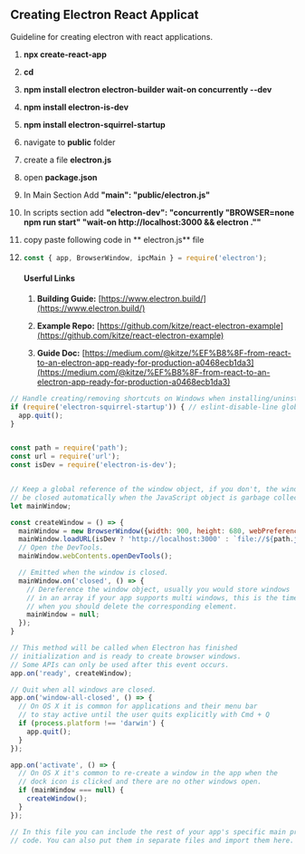 ## Creating Electron React Applicat

Guideline for creating electron with react applications.

1.  **npx create-react-app**  <app-name>

2. **cd** <app-name>

3. **npm install electron electron-builder wait-on concurrently --dev**

4. **npm install electron-is-dev**

5. **npm install electron-squirrel-startup**

6. navigate to **public** folder

7. create a file **electron.js**

8. open **package.json**

9. In Main Section Add **"main": "public/electron.js"**

10. In scripts section add **"electron-dev": "concurrently \"BROWSER=none npm run start\"  \"wait-on http://localhost:3000 && electron .\""**

11. copy paste following code in ** electron.js** file

12. ```js
    const { app, BrowserWindow, ipcMain } = require('electron');
    ```
    
    #### Userful Links
    
    1. **Building Guide:** [https://www.electron.build/](https://www.electron.build/)
    
    2. **Example Repo:** [https://github.com/kitze/react-electron-example](https://github.com/kitze/react-electron-example)
    
    3. **Guide Doc:** [https://medium.com/@kitze/%EF%B8%8F-from-react-to-an-electron-app-ready-for-production-a0468ecb1da3](https://medium.com/@kitze/%EF%B8%8F-from-react-to-an-electron-app-ready-for-production-a0468ecb1da3)

```js
// Handle creating/removing shortcuts on Windows when installing/uninstalling.
if (require('electron-squirrel-startup')) { // eslint-disable-line global-require
  app.quit();
}


const path = require('path');
const url = require('url');
const isDev = require('electron-is-dev');


// Keep a global reference of the window object, if you don't, the window will
// be closed automatically when the JavaScript object is garbage collected.
let mainWindow;

const createWindow = () => {
  mainWindow = new BrowserWindow({width: 900, height: 680, webPreferences: { nodeIntegration: true }});
  mainWindow.loadURL(isDev ? 'http://localhost:3000' : `file://${path.join(__dirname, '../build/index.html')}`);
  // Open the DevTools.
  mainWindow.webContents.openDevTools();

  // Emitted when the window is closed.
  mainWindow.on('closed', () => {
    // Dereference the window object, usually you would store windows
    // in an array if your app supports multi windows, this is the time
    // when you should delete the corresponding element.
    mainWindow = null;
  });
}

// This method will be called when Electron has finished
// initialization and is ready to create browser windows.
// Some APIs can only be used after this event occurs.
app.on('ready', createWindow);

// Quit when all windows are closed.
app.on('window-all-closed', () => {
  // On OS X it is common for applications and their menu bar
  // to stay active until the user quits explicitly with Cmd + Q
  if (process.platform !== 'darwin') {
    app.quit();
  }
});

app.on('activate', () => {
  // On OS X it's common to re-create a window in the app when the
  // dock icon is clicked and there are no other windows open.
  if (mainWindow === null) {
    createWindow();
  }
});

// In this file you can include the rest of your app's specific main process
// code. You can also put them in separate files and import them here.
```